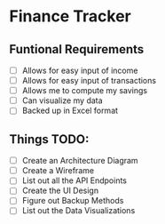 # Finance Tracker

## Funtional Requirements
- [ ] Allows for easy input of income
- [ ] Allows for easy input of transactions
- [ ] Allows me to compute my savings
- [ ] Can visualize my data
- [ ] Backed up in Excel format

## Things TODO:
- [ ] Create an Architecture Diagram
- [ ] Create a Wireframe
- [ ] List out all the API Endpoints
- [ ] Create the UI Design
- [ ] Figure out Backup Methods
- [ ] List out the Data Visualizations
